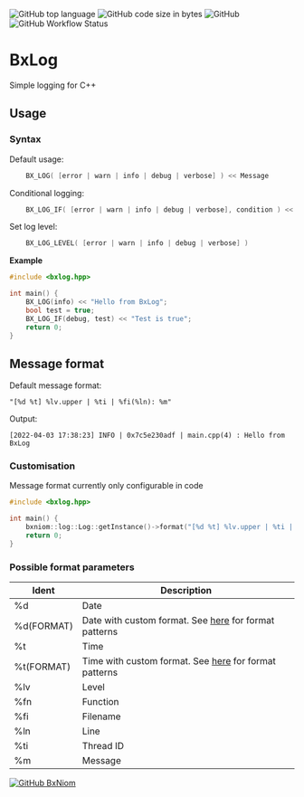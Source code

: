![GitHub top language](https://img.shields.io/github/languages/top/BxNiom/BxLog?color=11324D&style=flat-square) ![GitHub code size in bytes](https://img.shields.io/github/languages/code-size/BxNiom/BxLog?color=11324D&style=flat-square) ![GitHub](https://img.shields.io/github/license/BxNiom/BxLog?color=11324D&style=flat-square) ![GitHub Workflow Status](https://img.shields.io/github/workflow/status/BxNiom/BxLog/CMake?style=flat-square)<br>
# BxLog

Simple logging for C++

## Usage

### Syntax

Default usage:

```cpp
    BX_LOG( [error | warn | info | debug | verbose] ) << Message
```

Conditional logging:

```cpp
    BX_LOG_IF( [error | warn | info | debug | verbose], condition ) << Message
```

Set log level:

```cpp
    BX_LOG_LEVEL( [error | warn | info | debug | verbose] )
```

__Example__

```cpp
#include <bxlog.hpp>

int main() {
    BX_LOG(info) << "Hello from BxLog";
    bool test = true;
    BX_LOG_IF(debug, test) << "Test is true";
    return 0;
}
```

## Message format

Default message format:

```shell
"[%d %t] %lv.upper | %ti | %fi(%ln): %m"
```

Output:

```shell
[2022-04-03 17:38:23] INFO | 0x7c5e230adf | main.cpp(4) : Hello from BxLog
```

### Customisation

Message format currently only configurable in code

```cpp
#include <bxlog.hpp>

int main() {
    bxniom::log::Log::getInstance()->format("[%d %t] %lv.upper | %ti | %fi(%ln): %m");
    return 0;
}
```

### Possible format parameters<br>

| Ident      | Description                                                                                                  |
|------------|--------------------------------------------------------------------------------------------------------------|
| %d         | Date                                                                                                         |
| %d(FORMAT) | Date with custom format. See [here](https://en.cppreference.com/w/cpp/chrono/c/strftime) for format patterns |
| %t         | Time                                                                                                         |
| %t(FORMAT) | Time with custom format. See [here](https://en.cppreference.com/w/cpp/chrono/c/strftime) for format patterns |
| %lv        | Level                                                                                                        |
| %fn        | Function                                                                                                     |
| %fi        | Filename                                                                                                     |
| %ln        | Line                                                                                                         |
| %ti        | Thread ID                                                                                                    |
| %m         | Message                                                                                                      |

[![GitHub BxNiom](https://img.shields.io/badge/GitHub-100000?style=for-the-badge&logo=github&logoColor=white)](https://www.github.com/BxNiom)
